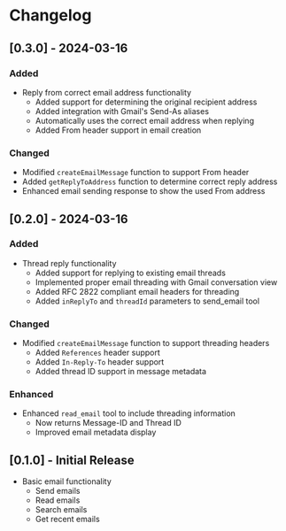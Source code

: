 # Changelog

## [0.3.0] - 2024-03-16

### Added
- Reply from correct email address functionality
  - Added support for determining the original recipient address
  - Added integration with Gmail's Send-As aliases
  - Automatically uses the correct email address when replying
  - Added From header support in email creation

### Changed
- Modified `createEmailMessage` function to support From header
- Added `getReplyToAddress` function to determine correct reply address
- Enhanced email sending response to show the used From address

## [0.2.0] - 2024-03-16

### Added
- Thread reply functionality
  - Added support for replying to existing email threads
  - Implemented proper email threading with Gmail conversation view
  - Added RFC 2822 compliant email headers for threading
  - Added `inReplyTo` and `threadId` parameters to send_email tool

### Changed
- Modified `createEmailMessage` function to support threading headers
  - Added `References` header support
  - Added `In-Reply-To` header support
  - Added thread ID support in message metadata

### Enhanced
- Enhanced `read_email` tool to include threading information
  - Now returns Message-ID and Thread ID
  - Improved email metadata display

## [0.1.0] - Initial Release

- Basic email functionality
  - Send emails
  - Read emails
  - Search emails
  - Get recent emails 
